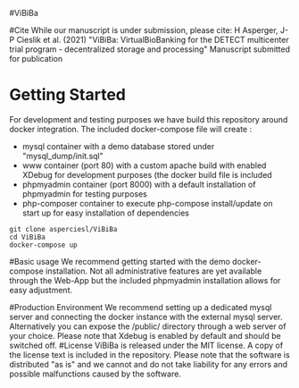 #ViBiBa

#Cite
While our manuscript is under submission, please cite:
H Asperger, J-P Cieslik et al. (2021) "ViBiBa: VirtualBioBanking for the DETECT multicenter trial program - decentralized storage and processing" Manuscript submitted for publication
# Getting Started
For development and testing purposes we have build this repository around docker integration.
The included docker-compose file will create :
* mysql container with a demo database stored under "mysql_dump/init.sql"
* www container (port 80) with a custom apache build with enabled XDebug for development purposes (the docker build file is included
* phpmyadmin container (port 8000) with a default installation of phpmyadmin for testing purposes
* php-composer container to execute php-compose install/update on start up for easy installation of dependencies
```
git clone asperciesl/ViBiBa
cd ViBiBa
docker-compose up
```
#Basic usage
We recommend getting started with the demo docker-compose installation.
Not all administrative features are yet available through the Web-App but the included phpmyadmin installation allows for easy adjustment.

#Production Environment
We recommend setting up a dedicated mysql server and connecting the docker instance with the external mysql server.
Alternatively you can expose the /public/ directory through a web server of your choice. Please note that Xdebug is enabled by default and should be switched off.
#License
ViBiBa is released under the MIT license. A copy of the license text is included in the repository.
Please note that the software is distributed "as is" and we cannot and do not take liability for any errors and possible malfunctions caused by the software. 
